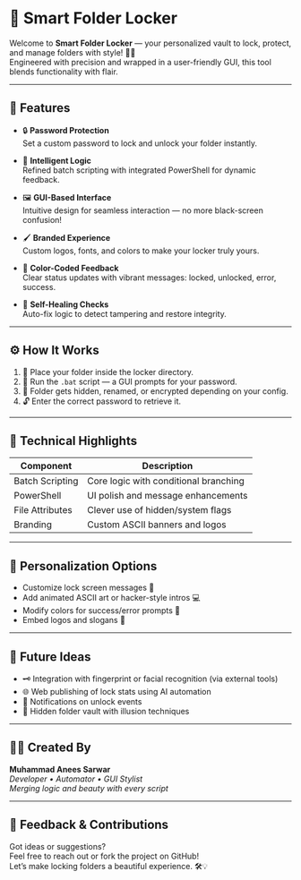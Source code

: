 # 🔐 Smart Folder Locker

Welcome to **Smart Folder Locker** — your personalized vault to lock, protect, and manage folders with style! 💼✨  
Engineered with precision and wrapped in a user-friendly GUI, this tool blends functionality with flair.

---

## 🎯 Features

- 🔒 **Password Protection**  
  Set a custom password to lock and unlock your folder instantly.

- 🧠 **Intelligent Logic**  
  Refined batch scripting with integrated PowerShell for dynamic feedback.

- 🖼️ **GUI-Based Interface**  
  Intuitive design for seamless interaction — no more black-screen confusion!

- 🖌️ **Branded Experience**  
  Custom logos, fonts, and colors to make your locker truly yours.

- 🌈 **Color-Coded Feedback**  
  Clear status updates with vibrant messages: locked, unlocked, error, success.

- 🔁 **Self-Healing Checks**  
  Auto-fix logic to detect tampering and restore integrity.

---

## ⚙️ How It Works

1. 📁 Place your folder inside the locker directory.
2. 🔧 Run the `.bat` script — a GUI prompts for your password.
3. 🔐 Folder gets hidden, renamed, or encrypted depending on your config.
4. 🔓 Enter the correct password to retrieve it.

---

## 🧪 Technical Highlights

| Component | Description |
|----------|-------------|
| Batch Scripting | Core logic with conditional branching |
| PowerShell | UI polish and message enhancements |
| File Attributes | Clever use of hidden/system flags |
| Branding | Custom ASCII banners and logos |

---

## 🎨 Personalization Options

- Customize lock screen messages 💬  
- Add animated ASCII art or hacker-style intros 💻  
- Modify colors for success/error prompts 🎨  
- Embed logos and slogans 🚀

---

## 🚀 Future Ideas

- 🗝️ Integration with fingerprint or facial recognition (via external tools)  
- 🌐 Web publishing of lock stats using AI automation  
- 🔔 Notifications on unlock events  
- 🧙 Hidden folder vault with illusion techniques

---

## 👨‍💻 Created By

**Muhammad Anees Sarwar**  
_Developer • Automator • GUI Stylist_  
_Merging logic and beauty with every script_

---

## 💬 Feedback & Contributions

Got ideas or suggestions?  
Feel free to reach out or fork the project on GitHub!  
Let’s make locking folders a beautiful experience. 🛠️💡
